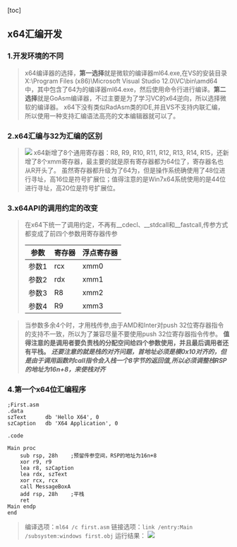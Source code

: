 [toc]

## x64汇编开发

### 1.开发环境的不同
> x64编译器的选择，**第一选择**就是微软的编译器ml64.exe,在VS的安装目录X:\Program Files (x86)\Microsoft Visual Studio 12.0\VC\bin\amd64中，其中包含了64为的编译器ml64.exe，然后使用命令行进行编译。**第二选择**就是GoAsm编译器，不过主要是为了学习VC的x64逆向，所以选择微软的编译器。
> x64下没有类似RadAsm类的IDE,并且VS不支持内联汇编，所以使用一种支持汇编语法高亮的文本编辑器就可以了。

### 2.x64汇编与32为汇编的区别
>![](1.png)
> x64新增了8个通用寄存器：R8, R9, R10, R11, R12, R13, R14, R15，还新增了8个xmm寄存器，最主要的就是原有寄存器都为64位了，寄存器名也从R开头了。
> 虽然寄存器都升级为了64为，但是操作系统确使用了48位进行寻址，高16位是符号扩展位；值得注意的是Win7x64系统使用的是44位进行寻址，高20位是符号扩展位。

### 3.x64API的调用约定的改变
> 在x64下统一了调用约定，不再有__cdecl、__stdcall和__fastcall,传参方式都变成了前四个参数用寄存器传参
>
> |参数|寄存器|浮点寄存器|
> |-|-|-|
> |参数1|rcx|xmm0|
> |参数2|rdx|xmm1|
> |参数3|R8|xmm2|
> |参数4|R9|xmm3|

>当参数多余4个时，才用栈传参,由于AMD和Inter对push 32位寄存器指令的支持不一致，所以为了兼容尽量不要使用push 32位寄存器指令传参。
>**值得注意的是调用者要负责栈的分配空间给四个参数使用，并且最后调用者还有平栈。**
>***还要注意的就是栈的对齐问题，首地址必须是模0x10对齐的，但是由于调用函数时call指令会入栈一个8字节的返回值,所以必须调整栈RSP的地址为16n+8，来使栈对齐***

### 4.第一个x64位汇编程序
    
    ;First.asm
    .data
    szText      db 'Hello X64', 0
    szCaption   db 'X64 Application', 0

    .code

    Main proc
        sub rsp, 28h    ;预留传参空间，RSP的地址为16n+8
        xor r9, r9
        lea r8, szCaption
        lea rdx, szText
        xor rcx, rcx
        call MessageBoxA
        add rsp, 28h    ;平栈
        ret
    Main endp
    end 
> 编译选项：`ml64 /c first.asm`
> 链接选项：`link /entry:Main /subsystem:windows first.obj`
> 运行结果：
> ![](2.png)


   

